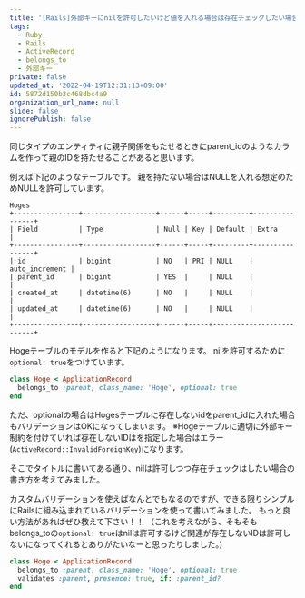 ```yaml
---
title: '[Rails]外部キーにnilを許可したいけど値を入れる場合は存在チェックしたい場合の実装方法'
tags:
  - Ruby
  - Rails
  - ActiveRecord
  - belongs_to
  - 外部キー
private: false
updated_at: '2022-04-19T12:31:13+09:00'
id: 5872d150b3c468dbc4a9
organization_url_name: null
slide: false
ignorePublish: false
---
```

同じタイプのエンティティに親子関係をもたせるときにparent_idのようなカラムを作って親のIDを持たせることがあると思います。

例えば下記のようなテーブルです。
親を持たない場合はNULLを入れる想定のためNULLを許可しています。

```
Hoges
+----------------+------------------+------+-----+---------+----------------+
| Field          | Type             | Null | Key | Default | Extra          |
+----------------+------------------+------+-----+---------+----------------+
| id             | bigint           | NO   | PRI | NULL    | auto_increment |
| parent_id      | bigint           | YES  |     | NULL    |                |
| created_at     | datetime(6)      | NO   |     | NULL    |                |
| updated_at     | datetime(6)      | NO   |     | NULL    |                |
+----------------+------------------+------+-----+---------+----------------+
```

Hogeテーブルのモデルを作ると下記のようになります。
nilを許可するために`optional: true`をつけています。

```ruby
class Hoge < ApplicationRecord
  belongs_to :parent, class_name: 'Hoge', optional: true
end
```

ただ、optionalの場合はHogesテーブルに存在しないidをparent_idに入れた場合もバリデーションはOKになってしまいます。
※Hogeテーブルに適切に外部キー制約を付けていれば存在しないIDはを指定した場合はエラー(`ActiveRecord::InvalidForeignKey`)になります。

そこでタイトルに書いてある通り、nilは許可しつつ存在チェックはしたい場合の書き方を考えてみました。

カスタムバリデーションを使えばなんとでもなるのですが、できる限りシンプルにRailsに組み込まれているバリデーションを使って書いてみました。
もっと良い方法があればぜひ教えて下さい！！
（これを考えながら、そもそもbelongs_toの`optional: true`はnilは許可するけど関連が存在しないIDは許可しないになってくれるとありがたいなーと思ったりしました。)

```ruby
class Hoge < ApplicationRecord
  belongs_to :parent, class_name: 'Hoge', optional: true
  validates :parent, presence: true, if: :parent_id?
end
```
